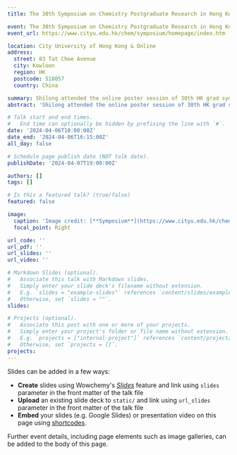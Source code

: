 ```yaml
---
title: The 30th Symposium on Chemistry Postgraduate Research in Hong Kong

event: The 30th Symposium on Chemistry Postgraduate Research in Hong Kong
event_url: https://www.cityu.edu.hk/chem/symposium/homepage/index.htm

location: City University of Hong Kong & Online
address:
  street: 83 Tat Chee Avenue
  city: Kowloon
  region: HK
  postcode: 518057
  country: China

summary: Shilong attended the online poster session of 30th HK grad symposium, sharing his recent research progress.
abstract: 'Shilong attended the online poster session of 30th HK grad symposium, sharing his recent research progress.'

# Talk start and end times.
#   End time can optionally be hidden by prefixing the line with `#`.
date: '2024-04-06T10:00:00Z'
date_end: '2024-04-06T16:15:00Z'
all_day: false

# Schedule page publish date (NOT talk date).
publishDate: '2024-04-07T19:00:00Z'

authors: []
tags: []

# Is this a featured talk? (true/false)
featured: false

image:
  caption: 'Image credit: [**Symposium**](https://www.cityu.edu.hk/chem/symposium/homepage/index.htm)'
  focal_point: Right

url_code: ''
url_pdf: ''
url_slides: ''
url_video: ''

# Markdown Slides (optional).
#   Associate this talk with Markdown slides.
#   Simply enter your slide deck's filename without extension.
#   E.g. `slides = "example-slides"` references `content/slides/example-slides.md`.
#   Otherwise, set `slides = ""`.
slides:

# Projects (optional).
#   Associate this post with one or more of your projects.
#   Simply enter your project's folder or file name without extension.
#   E.g. `projects = ["internal-project"]` references `content/project/deep-learning/index.md`.
#   Otherwise, set `projects = []`.
projects:
---
```


Slides can be added in a few ways:

- **Create** slides using Wowchemy's [_Slides_](https://wowchemy.com/docs/managing-content/#create-slides) feature and link using `slides` parameter in the front matter of the talk file
- **Upload** an existing slide deck to `static/` and link using `url_slides` parameter in the front matter of the talk file
- **Embed** your slides (e.g. Google Slides) or presentation video on this page using [shortcodes](https://wowchemy.com/docs/writing-markdown-latex/).

Further event details, including page elements such as image galleries, can be added to the body of this page.
